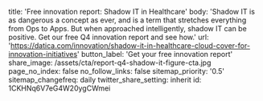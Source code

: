 title: 'Free innovation report: Shadow IT in Healthcare'
body: 'Shadow IT is as dangerous a concept as ever, and is a term that stretches everything from Ops to Apps. But when approached intelligently, shadow IT can be positive. Get our free Q4 innovation report and see how.'
url: 'https://datica.com/innovation/shadow-it-in-healthcare-cloud-cover-for-innovation-initiatives'
button_label: 'Get your free innovation report'
share_image: /assets/cta/report-q4-shadow-it-figure-cta.jpg
page_no_index: false
no_follow_links: false
sitemap_priority: '0.5'
sitemap_changefreq: daily
twitter_share_setting: inherit
id: 1CKHNq6V7eG4W20ygCWmei
